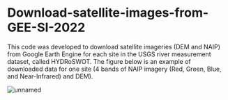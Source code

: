 # Download-satellite-images-from-GEE-SI-2022
This code was developed to download satellite imageries (DEM and NAIP) from Google Earth Engine for each site in the USGS river measurement dataset, called HYDRoSWOT. The figure below is an example of downloaded data for one site (4 bands of NAIP imagery (Red, Green, Blue, and Near-Infrared) and DEM).


![unnamed](https://user-images.githubusercontent.com/100253864/234718732-3b750fd5-40df-49b7-b77e-53727a517660.png)
